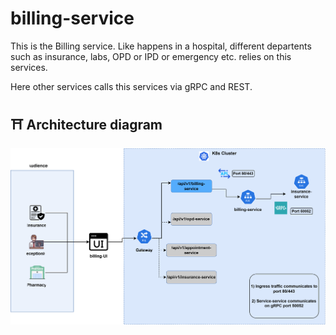 # billing-service

This is the Billing service.
Like happens in a hospital, different departents such as insurance, labs, OPD or IPD or emergency etc. relies on this services.

Here other services calls this services via gRPC and REST.

## ⛩️ Architecture diagram
![billing-service-diagram](../../docs/billing-service-diagram.svg)
